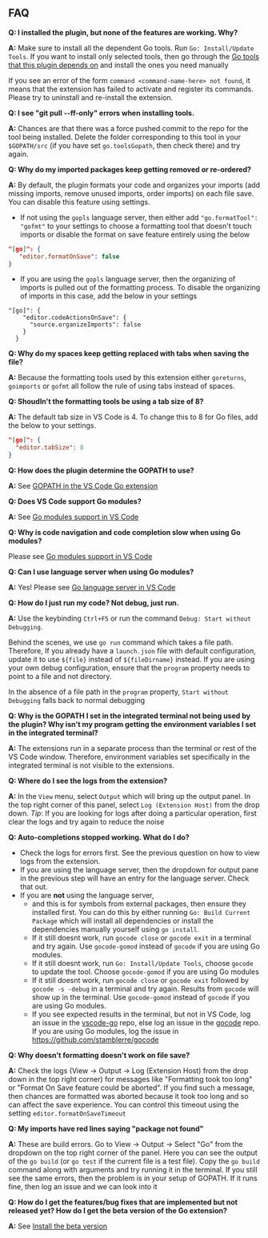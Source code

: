 ## FAQ

**Q: I installed the plugin, but none of the features are working. Why?**

**A:** Make sure to install all the dependent Go tools. Run `Go: Install/Update Tools`. If you want to install only selected tools, then go through the [Go tools that this plugin depends on](https://github.com/Microsoft/vscode-go/wiki/Go-tools-that-the-Go-extension-depends-on) and install the ones you need manually

If you see an error of the form `command <command-name-here> not found`, it means that the extension has failed to activate and register its commands. Please try to uninstall and re-install the extension.

**Q: I see "git pull --ff-only" errors when installing tools.**

**A:** Chances are that there was a force pushed commit to the repo for the tool being installed. Delete the folder corresponding to this tool in your `$GOPATH/src` (if you have set `go.toolsGopath`, then check there) and try again.

**Q: Why do my imported packages keep getting removed or re-ordered?**

**A:** By default, the plugin formats your code and organizes your imports (add missing imports, remove unused imports, order imports) on each file save. You can disable this feature using settings.
- If not using the `gopls` language server, then either add `"go.formatTool": "gofmt"` to your settings to choose a formatting tool that doesn't touch imports or disable the format on save feature entirely using the below
```json
"[go]": {
   "editor.formatOnSave": false
}
```
- If you are using the `gopls` language server, then the organizing of imports is pulled out of the formatting process. To disable the organizing of imports in this case, add the below in your settings
```
"[go]": {
    "editor.codeActionsOnSave": {
      "source.organizeImports": false
    }
  }
```

**Q: Why do my spaces keep getting replaced with tabs when saving the file?**

**A:** Because the formatting tools used by this extension either `goreturns`, `goimports` or `gofmt` all follow the rule of using tabs instead of spaces.

**Q: Shoudln't the formatting tools be using a tab size of 8?**

**A:** The default tab size in VS Code is 4. To change this to 8 for Go files, add the below to your settings.
```json
"[go]": {
  "editor.tabSize": 8
}
```

**Q: How does the plugin determine the GOPATH to use?**

**A:** See [GOPATH in the VS Code Go extension](https://github.com/Microsoft/vscode-go/wiki/GOPATH-in-the-VS-Code-Go-extension)

**Q: Does VS Code support Go modules?**

**A:** See [Go modules support in VS Code](https://github.com/Microsoft/vscode-go/wiki/Go-modules-support-in-Visual-Studio-Code)

**Q: Why is code navigation and code completion slow when using Go modules?**

Please see [Go modules support in VS Code](https://github.com/Microsoft/vscode-go/wiki/Go-modules-support-in-Visual-Studio-Code)

**Q: Can I use language server when using Go modules?**

**A:** Yes! Please see [Go language server in VS Code](https://github.com/Microsoft/vscode-go#go-language-server)

**Q: How do I just run my code? Not debug, just run.**

**A:** Use the keybinding `Ctrl+F5` or run the command `Debug: Start without Debugging`.

Behind the scenes, we use `go run` command which takes a file path. Therefore, If you already have a `launch.json` file with default configuration, update it to use `${file}` instead of `${fileDirname}` instead. If you are using your own debug configuration, ensure that the `program` property needs to point to a file and not directory.

In the absence of a file path in the `program` property, `Start without Debugging` falls back to normal debugging

**Q: Why is the GOPATH I set in the integrated terminal not being used by the plugin? Why isn't my program getting the environment variables I set in the integrated terminal?**

**A:** The extensions run in a separate process than the terminal or rest of the VS Code window. Therefore, environment variables set specifically in the integrated terminal is not visible to the extensions.

**Q: Where do I see the logs from the extension?**

**A:** In the `View` menu, select `Output` which will bring up the output panel. In the top right corner of this panel, select `Log (Extension Host)` from the drop down. 
_Tip_: If you are looking for logs after doing a particular operation, first clear the logs and try again to reduce the noise 

**Q: Auto-completions stopped working. What do I do?**
- Check the logs for errors first. See the previous question on how to view logs from the extension.
- If you are using the language server, then the dropdown for output pane in the previous step will have an entry for the language server. Check that out.
- If you are **not** using the language server,
     - and this is for symbols from external packages, then ensure they installed first. You can do this by either running `Go: Build Current Package` which will install all dependencies or install the dependencies manually yourself using `go install`.
     - If it still doesnt work, run `gocode close` or `gocode exit` in a terminal and try again. Use `gocode-gomod` instead of `gocode` if you are using Go modules.
     - If it still doesnt work, run `Go: Install/Update Tools`, choose `gocode` to update the tool. Choose `gocode-gomod` if you are using Go modules
     - If it still doesnt work, run `gocode close` or `gocode exit` followed by `gocode -s -debug` in a terminal and try again. Results from `gocode` will show up in the terminal. Use `gocode-gomod` instead of `gocode` if you are using Go modules.
     - If you see expected results in the terminal, but not in VS Code, log an issue in the [vscode-go](https://github.com/Microsoft/vscode-go) repo, else 
log an issue in the [gocode](https://github.com/mdempsky/gocode) repo. If you are using Go modules, log the issue in https://github.com/stamblerre/gocode

**Q: Why doesn't formatting doesn't work on file save?**

**A:** Check the logs (View -> Output -> Log (Extension Host) from the drop down in the top right corner) for messages like "Formatting took too long" or "Format On Save feature could be aborted". If you find such a message, then chances are formatted was aborted because it took too long and so can affect the save experience. You can control this timeout using the setting `editor.formatOnSaveTimeout`

**Q: My imports have red lines saying "package not found"**

**A:** These are build errors. Go to View -> Output -> Select "Go" from the dropdown on the top right corner of the panel. Here you can see the output of the `go build` (or `go test` if the current file is a test file). Copy the `go build` command along with arguments and try running it in the terminal. If you still see the same errors, then the problem is in your setup of GOPATH. If it runs fine, then log an issue and we can look into it

**Q: How do I get the features/bug fixes that are implemented but not released yet? How do I get the beta version of the Go extension?**

**A:** See [Install the beta version](https://github.com/Microsoft/vscode-go/wiki/Use-the-beta-version-of-the-latest-Go-extension)
